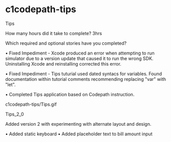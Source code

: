 # c1codepath-tips
Tips

How many hours did it take to complete?
3hrs

Which required and optional stories have you completed?

•  Fixed Impediment - Xcode produced an error when attempting to run simulator due to a version update that caused it to run the wrong SDK. Uninstalling Xcode and reinstalling corrected this error.

•  Fixed Impediment - Tips tuturial used dated syntacs for variables. Found documentation within tutorial comments recommending replacing "var" with "let".

•  Completed Tips application based on Codepath instruction.

c1codepath-tips/Tips.gif

Tips_2_0

Added version 2 with experimenting with alternate layout and design. 

• Added static keyboard
• Added placeholder text to bill amount input
